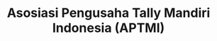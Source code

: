 ---
title: "Asosiasi Pengusaha Tally Mandiri Indonesia (APTMI)"
description: "APTMI is a professional association that unites Indonesia’s independent cargo tally companies to promote transparency, certification standards, and fair logistics practices."
category: "Company Profile Website"
tags: []
ctaLabel: "Visit Website"
ctaHref: "https://aptmi.id"
cover: "/assets/projects/aptmi.png"
featured: true
order: 2
year: 2025
stack: ["Laravel", "Botble CMS", "Bootstrap", "MySQL", "PHP", "Git"]
details: "Key features: Company profile, news & article publishing, media management, membership info."
---